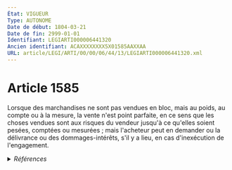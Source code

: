 ```yaml
---
État: VIGUEUR
Type: AUTONOME
Date de début: 1804-03-21
Date de fin: 2999-01-01
Identifiant: LEGIARTI000006441320
Ancien identifiant: ACAXXXXXXXX5X01585AAXXAA
URL: article/LEGI/ARTI/00/00/06/44/13/LEGIARTI000006441320.xml
---
```


<h1>Article 1585</h1>

Lorsque des marchandises ne sont pas vendues en bloc, mais au poids, au compte
ou à la mesure, la vente n'est point parfaite, en ce sens que les choses vendues
sont aux risques du vendeur jusqu'à ce qu'elles soient pesées, comptées ou
mesurées ; mais l'acheteur peut en demander ou la délivrance ou des
dommages-intérêts, s'il y a lieu, en cas d'inexécution de l'engagement.


<details>
  <summary><em>Références</em></summary>

  <h2>Références faites par l'article</h2>
  
  <ul>
    <li>
      CODIFICATION source Loi 1804-03-06
    </li>
    <li>
      CREATION source Loi 1804-03-06 promulguée le 16 mars 1804
    </li>
  </ul>
</details>
